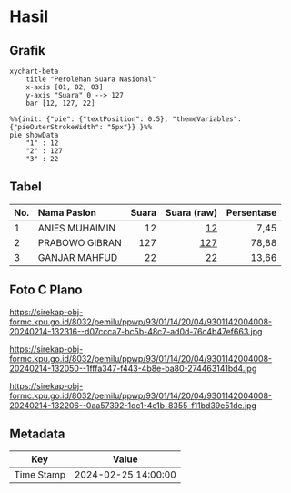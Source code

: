 # Hasil

## Grafik

```mermaid
xychart-beta
    title "Perolehan Suara Nasional"
    x-axis [01, 02, 03]
    y-axis "Suara" 0 --> 127
    bar [12, 127, 22]
```

```mermaid
%%{init: {"pie": {"textPosition": 0.5}, "themeVariables": {"pieOuterStrokeWidth": "5px"}} }%%
pie showData
    "1" : 12
    "2" : 127
    "3" : 22
```

## Tabel

| No. | Nama Paslon    | Suara | Suara (raw) | Persentase |
|:--- |:-------------- | -----:| -----------:| ----------:|
| 1   | ANIES MUHAIMIN | 12    | [12][p-1]   | 7,45       |
| 2   | PRABOWO GIBRAN | 127   | [127][p-2]  | 78,88      |
| 3   | GANJAR MAHFUD  | 22    | [22][p-3]   | 13,66      |


[p-1]: https://github.com/gigit-pemilu/pemilu-2024/blob/main/pilpres/hitung-suara/sub/93-papua-selatan/sub/01-merauke/sub/14-malind/sub/2004-padang-raharja/sub/008-tps/sub/paslon-1.txt
[p-2]: https://github.com/gigit-pemilu/pemilu-2024/blob/main/pilpres/hitung-suara/sub/93-papua-selatan/sub/01-merauke/sub/14-malind/sub/2004-padang-raharja/sub/008-tps/sub/paslon-2.txt
[p-3]: https://github.com/gigit-pemilu/pemilu-2024/blob/main/pilpres/hitung-suara/sub/93-papua-selatan/sub/01-merauke/sub/14-malind/sub/2004-padang-raharja/sub/008-tps/sub/paslon-3.txt

## Foto C Plano

https://sirekap-obj-formc.kpu.go.id/8032/pemilu/ppwp/93/01/14/20/04/9301142004008-20240214-132316--d07ccca7-bc5b-48c7-ad0d-76c4b47ef663.jpg

https://sirekap-obj-formc.kpu.go.id/8032/pemilu/ppwp/93/01/14/20/04/9301142004008-20240214-132050--1fffa347-f443-4b8e-ba80-274463141bd4.jpg

https://sirekap-obj-formc.kpu.go.id/8032/pemilu/ppwp/93/01/14/20/04/9301142004008-20240214-132206--0aa57392-1dc1-4e1b-8355-f11bd39e51de.jpg


## Metadata

| Key        | Value               |
| ---------- | ------------------- |
| Time Stamp | 2024-02-25 14:00:00 |



